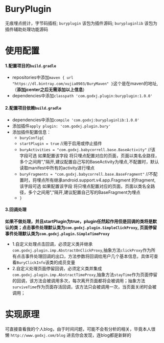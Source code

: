 # BuryPlugin
无痕埋点统计，字节码插桩; `buryplugin` 该包为插件源码; `burypluginlib` 该包为插件辅助处理功能源码
# 使用配置
#### 1.配置项目的`build.gradle`
  * repositories中添加`maven { url "https://dl.bintray.com/xujia0903/BuryMaven" }`这个是在maven的地址,（__添加jcenter之后无需添加以上信息__)
  * dependencies中添加`classpath 'com.godxj.plugin:buryplugin:1.0.0'`
#### 2.配置项目依赖`build.gradle`
  * dependencies中添加`compile 'com.godxj:burypluginlib:1.0.0'`
  * 添加插件`apply plugin: 'com.godxj.plugin.bury'`
  * 添加插件配置信息：
    * `buryConfig{`
     * `startPlugin = true` //用于启用或停止插件
     * `buryActivities = "com.godxj.babycorrell.base.BaseActivity"` //该字段可选 如果配置该字段 将只埋点配置对应的页面，页面以类名全路径，多个之间用","隔开,建议配置自己写的BaseActivity为埋点,不配置时，默认读取manifest中所有的activity进行埋点
     * `buryFragments = "com.godxj.babycorrell.base.BaseFragment"` //不配置时，将埋点所有继承android.support.v4.app.Fragment 的fragment,该字段可选 如果配置该字段 将只埋点配置对应的页面，页面以类名全路径，多个之间用","隔开,建议配置自己写的BaseFragment为埋点
    * `}`
#### 3.回调处理
**如果不做处理，并且startPlugin为true，plugin任然起作用但是回调的类将是默认的类；点击事件处理默认类为`com.godxj.plugin.SimpleClickProxy`, 页面停留事件处理默认类为`com.godxj.plugin.SimpleTimeProxy`** 
  * 1.自定义处理点击回调，必须定义类并继承`com.godxj.plugin.imp.AbstractOnClickProxy`,抽象方法`clickProxy`作为所有点击事件处理回调的出口，方法参数将回调给用户几个基本信息，具体可查看`BuryClickInfo`该类的成员变量
  * 2.自定义处理页面停留回调，必须定义类并集成`com.godxj.plugin.imp.AbstractTimeProxy`,抽象方法`stayTime`作为页面停留的回调，该方法会被调用多次，每次离开页面都将会被调用；抽象方法`surviveTime`作为页面存活回调，该方法只会被调用一次，当页面关闭时会被调用；
# 实现原理
可直接查看我的个人blog，由于时间问题，可能不会有分析的相关，毕竟本人很懒 `http://www.godxj.com/blog` 进去你会发现，连blog都是新鲜的
